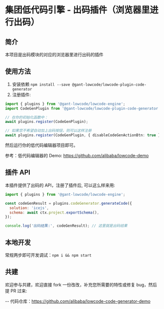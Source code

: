 # 集团低代码引擎 - 出码插件（浏览器里进行出码）

## 简介

本项目是出码模块的对应的浏览器里进行出码的插件

## 使用方法

1. 安装依赖 `npm install --save @gant-lowcode/lowcode-plugin-code-generator`
2. 注册插件:

```ts
import { plugins } from '@gant-lowcode/lowcode-engine';
import CodeGenPlugin from '@gant-lowcode/lowcode-plugin-code-generator';

// 在你的初始化函数中：
await plugins.register(CodeGenPlugin);

// 如果您不希望自动加上出码按钮，则可以这样注册
await plugins.register(CodeGenPlugin, { disableCodeGenActionBtn: true });

```

然后运行你的低代码编辑器项目即可。

参考：低代码编辑器的 Demo: <https://github.com/alibaba/lowcode-demo>

## 插件 API

本插件提供了出码的 API，注册了插件后, 可以这么样来用:

```js
import { plugins } from '@gant-lowcode/lowcode-engine';

const codeGenResult = plugins.codeGenerator.generateCode({
  solution: 'icejs',
  schema: await ctx.project.exportSchema(),
});

console.log('出码结果:', codeGenResult); // 这里就是出码结果

```

## 本地开发

常规两步即可开发调试：`npm i && npm start`

## 共建

欢迎参与共建，欢迎直接 fork 一份改改，补充您所需要的特性或修复 bug，然后提 PR 过来:

-- 代码仓库：<https://github.com/alibaba/lowcode-code-generator-demo>